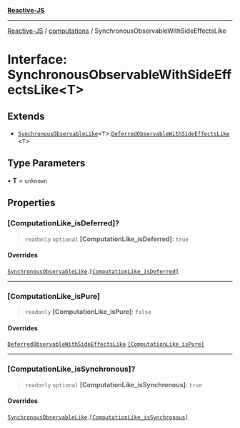 [**Reactive-JS**](../../README.md)

***

[Reactive-JS](../../README.md) / [computations](../README.md) / SynchronousObservableWithSideEffectsLike

# Interface: SynchronousObservableWithSideEffectsLike\<T\>

## Extends

- [`SynchronousObservableLike`](SynchronousObservableLike.md)\<`T`\>.[`DeferredObservableWithSideEffectsLike`](DeferredObservableWithSideEffectsLike.md)\<`T`\>

## Type Parameters

• **T** = `unknown`

## Properties

### \[ComputationLike\_isDeferred\]?

> `readonly` `optional` **\[ComputationLike\_isDeferred\]**: `true`

#### Overrides

[`SynchronousObservableLike`](SynchronousObservableLike.md).[`[ComputationLike_isDeferred]`](SynchronousObservableLike.md#computationlike_isdeferred)

***

### \[ComputationLike\_isPure\]

> `readonly` **\[ComputationLike\_isPure\]**: `false`

#### Overrides

[`DeferredObservableWithSideEffectsLike`](DeferredObservableWithSideEffectsLike.md).[`[ComputationLike_isPure]`](DeferredObservableWithSideEffectsLike.md#computationlike_ispure)

***

### \[ComputationLike\_isSynchronous\]?

> `readonly` `optional` **\[ComputationLike\_isSynchronous\]**: `true`

#### Overrides

[`SynchronousObservableLike`](SynchronousObservableLike.md).[`[ComputationLike_isSynchronous]`](SynchronousObservableLike.md#computationlike_issynchronous)
